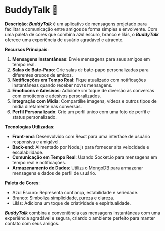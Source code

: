 # BuddyTalk 💬
**Descrição**:
***BuddyTalk*** é um aplicativo de mensagens projetado para facilitar a comunicação entre amigos de forma simples e envolvente. Com uma paleta de cores que combina azul escuro, branco e lilás, o ***BuddyTalk*** oferece uma experiência de usuário agradável e atraente.

**Recursos Principais**:

1. **Mensagens Instantâneas**: Envie mensagens para seus amigos em tempo real.
2. **Salas de Bate-Papo**: Crie salas de bate-papo personalizadas para diferentes grupos de amigos.
3. **Notificações em Tempo Real**: Fique atualizado com notificações instantâneas quando receber novas mensagens.
4. **Emoticons e Adesivos**: Adicione um toque de diversão às conversas com emoticons e adesivos personalizados.
5. **Integração com Mídia**: Compartilhe imagens, vídeos e outros tipos de mídia diretamente nas conversas.
6. **Perfil Personalizado**: Crie um perfil único com uma foto de perfil e status personalizado.

**Tecnologias Utilizadas**:

- **Front-end**: Desenvolvido com React para uma interface de usuário responsiva e amigável.
- **Back-end**: Alimentado por Node.js para fornecer alta velocidade e escalabilidade.
- **Comunicação em Tempo Real**: Usando Socket.io para mensagens em tempo real e notificações.
- **Armazenamento de Dados**: Utiliza o MongoDB para armazenar mensagens e dados de perfil de usuário.

**Paleta de Cores**:

- Azul Escuro: Representa confiança, estabilidade e seriedade.
- Branco: Simboliza simplicidade, pureza e clareza.
- Lilás: Adiciona um toque de criatividade e espiritualidade.

***BuddyTalk*** combina a conveniência das mensagens instantâneas com uma experiência agradável e segura, criando o ambiente perfeito para manter contato com seus amigos.
